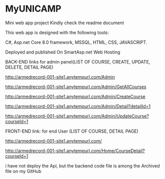 # MyUNICAMP
Mini web app project
Kindly check the readme document

This web app is designed with the following tools:

C#, Asp.net Core 8.0 framework, MSSQL, HTML, CSS, JAVASCRIPT.

Deployed and published On SmartAsp.net Web Hosting



BACK-END links for admin panel(LIST OF COURSE, CREATE, UPDATE, DELETE, DETAIL PAGE)

http://armedrecord-001-site1.anytempurl.com/Admin

http://armedrecord-001-site1.anytempurl.com/Admin/GetAllCourses

http://armedrecord-001-site1.anytempurl.com/Admin/CreateCourse

http://armedrecord-001-site1.anytempurl.com/Admin/Detail?detailId=1

http://armedrecord-001-site1.anytempurl.com/Admin/UpdateCourse?courseId=1



FRONT-END link: for end User  (LIST OF COURSE, DETAIL PAGE)

http://armedrecord-001-site1.anytempurl.com/

http://armedrecord-001-site1.anytempurl.com/Home/CourseDetail?courseId=1

i have not deploy the Api, but the backend code file is among the Archived file on my GitHub
